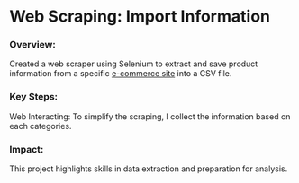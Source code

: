 # Web Scraping: Import Information
### Overview:
Created a web scraper using Selenium to extract and save product information from a specific [e-commerce site]((https://www.anwb.nl/auto/private-lease/anwb-private-lease/aanbod)) into a CSV file.

### Key Steps:
Web Interacting: To simplify the scraping, I collect the information based on each categories.

### Impact:
This project highlights skills in data extraction and preparation for analysis.
